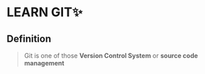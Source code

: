 # LEARN GIT✨

## Definition
  > Git is one of those **Version Control System** or **source code management** 
  